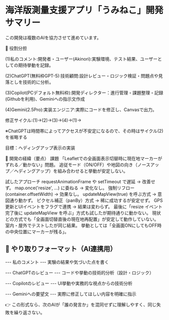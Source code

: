 # 海洋版測量支援アプリ「うみねこ」開発サマリー

この開発は複数のAIを協力させて進めています。

🔄 役割分担

(1)私のコメント:開発者・ユーザー(Akinori):実験環境、テスト結果、ユーザーとしての期待挙動を記録。

(2)ChatGPT(無料枠GPT-5):技術顧問:設計レビュー・ロジック検証・問題点や見落としを技術的に分析。

(3)Copilot(PCデフォルト無料枠):開発ディレクター：進行管理・課題整理・記録(Githubを利用)、Geminiへの指示文作成

(4)Gemini(2.5Pro):実装エンジニア:実際にコードを修正し、Canvasで出力。

修正サイクル:(1)→(2)→(3)→(4)→(1)→

※ChatGPTは時間帯によってアクセスが不安定になるので、その時はサイクル(2)を省略する


目標：ヘディングアップ表示の実装

📝 開発の経緯（要点）
課題
「Leafletでの全画面表示切替時に現在地マーカーがずれる／動かない」問題。
追従モード（ON/OFF）や地図の向き（ノースアップ／ヘディングアップ）を組み合わせると挙動が安定しない。

試したアプローチ
requestAnimationFrame や setTimeout で遅延 → 改善せず。
map.once('resize', ...) に委ねる → 変化なし。
強制リフロー (container.offsetWidth) → 効果なし。
updateMapView(true) を呼ぶ方式 → 意図通り動かず。
ピクセル補正（panBy）方式 → 稀に成功するが安定せず。
GPS更新とUIイベントをフラグで連携 → 結果は変わらず。
最後に「resize イベント完了後に updateMapView を呼ぶ」方式も試したが期待通りに動かない。
現状 どの方式でも「全画面切替直後の現在地再配置」が安定して動作していない。
室内・屋外でテストしたが同じ結果。 挙動としては「全画面ONにしてもOFF時の中央位置にマーカーが残る」。

## 🧭 やり取りフォーマット（AI連携用）

--- 私のコメント ---
実験の結果や気づいた点を書く

--- ChatGPTのレビュー ---
コードや挙動の技術的分析（設計・ロジック）

--- Copilotのレビュー ---
UI挙動や実務的な視点からの技術分析

--- Geminiへの要望文 ---
実際に修正してほしい内容を明確に指示


👉 この形式なら、次のAIが「誰の発言か」を混同せずに理解しやすく、同じ失敗を繰り返さない。
